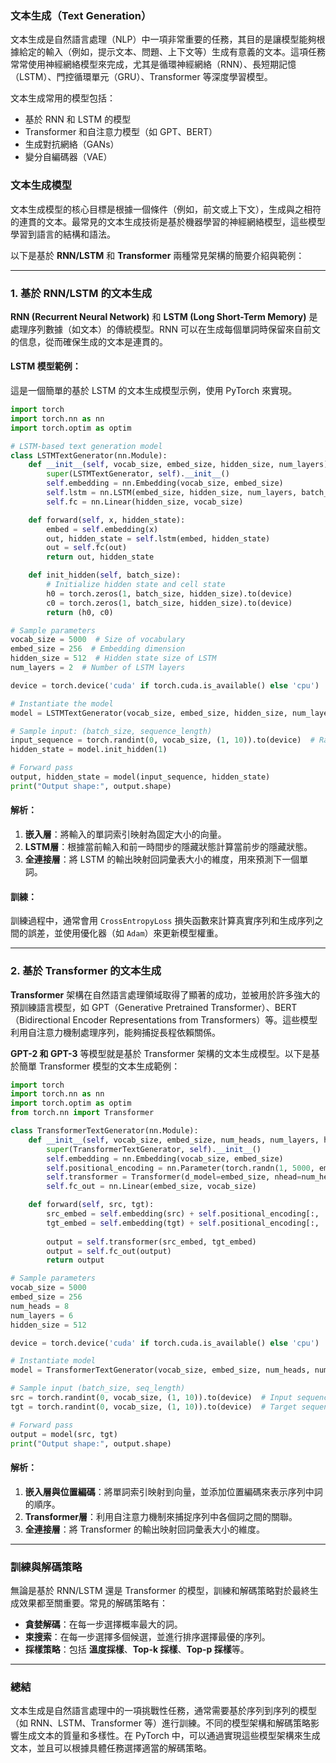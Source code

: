 ### 文本生成（Text Generation）

文本生成是自然語言處理（NLP）中一項非常重要的任務，其目的是讓模型能夠根據給定的輸入（例如，提示文本、問題、上下文等）生成有意義的文本。這項任務常常使用神經網絡模型來完成，尤其是循環神經網絡（RNN）、長短期記憶（LSTM）、門控循環單元（GRU）、Transformer 等深度學習模型。

文本生成常用的模型包括：
- 基於 RNN 和 LSTM 的模型
- Transformer 和自注意力模型（如 GPT、BERT）
- 生成對抗網絡（GANs）
- 變分自編碼器（VAE）

### 文本生成模型
文本生成模型的核心目標是根據一個條件（例如，前文或上下文），生成與之相符的連貫的文本。最常見的文本生成技術是基於機器學習的神經網絡模型，這些模型學習到語言的結構和語法。

以下是基於 **RNN/LSTM** 和 **Transformer** 兩種常見架構的簡要介紹與範例：

---

### 1. 基於 RNN/LSTM 的文本生成

**RNN (Recurrent Neural Network)** 和 **LSTM (Long Short-Term Memory)** 是處理序列數據（如文本）的傳統模型。RNN 可以在生成每個單詞時保留來自前文的信息，從而確保生成的文本是連貫的。

#### LSTM 模型範例：

這是一個簡單的基於 LSTM 的文本生成模型示例，使用 PyTorch 來實現。

```python
import torch
import torch.nn as nn
import torch.optim as optim

# LSTM-based text generation model
class LSTMTextGenerator(nn.Module):
    def __init__(self, vocab_size, embed_size, hidden_size, num_layers):
        super(LSTMTextGenerator, self).__init__()
        self.embedding = nn.Embedding(vocab_size, embed_size)
        self.lstm = nn.LSTM(embed_size, hidden_size, num_layers, batch_first=True)
        self.fc = nn.Linear(hidden_size, vocab_size)

    def forward(self, x, hidden_state):
        embed = self.embedding(x)
        out, hidden_state = self.lstm(embed, hidden_state)
        out = self.fc(out)
        return out, hidden_state

    def init_hidden(self, batch_size):
        # Initialize hidden state and cell state
        h0 = torch.zeros(1, batch_size, hidden_size).to(device)
        c0 = torch.zeros(1, batch_size, hidden_size).to(device)
        return (h0, c0)

# Sample parameters
vocab_size = 5000  # Size of vocabulary
embed_size = 256  # Embedding dimension
hidden_size = 512  # Hidden state size of LSTM
num_layers = 2  # Number of LSTM layers

device = torch.device('cuda' if torch.cuda.is_available() else 'cpu')

# Instantiate the model
model = LSTMTextGenerator(vocab_size, embed_size, hidden_size, num_layers).to(device)

# Sample input: (batch_size, sequence_length)
input_sequence = torch.randint(0, vocab_size, (1, 10)).to(device)  # Random sequence of tokens
hidden_state = model.init_hidden(1)

# Forward pass
output, hidden_state = model(input_sequence, hidden_state)
print("Output shape:", output.shape)
```

#### 解析：
1. **嵌入層**：將輸入的單詞索引映射為固定大小的向量。
2. **LSTM層**：根據當前輸入和前一時間步的隱藏狀態計算當前步的隱藏狀態。
3. **全連接層**：將 LSTM 的輸出映射回詞彙表大小的維度，用來預測下一個單詞。

#### 訓練：
訓練過程中，通常會用 `CrossEntropyLoss` 損失函數來計算真實序列和生成序列之間的誤差，並使用優化器（如 `Adam`）來更新模型權重。

---

### 2. 基於 Transformer 的文本生成

**Transformer** 架構在自然語言處理領域取得了顯著的成功，並被用於許多強大的預訓練語言模型，如 GPT（Generative Pretrained Transformer）、BERT（Bidirectional Encoder Representations from Transformers）等。這些模型利用自注意力機制處理序列，能夠捕捉長程依賴關係。

**GPT-2 和 GPT-3** 等模型就是基於 Transformer 架構的文本生成模型。以下是基於簡單 Transformer 模型的文本生成範例：

```python
import torch
import torch.nn as nn
import torch.optim as optim
from torch.nn import Transformer

class TransformerTextGenerator(nn.Module):
    def __init__(self, vocab_size, embed_size, num_heads, num_layers, hidden_size):
        super(TransformerTextGenerator, self).__init__()
        self.embedding = nn.Embedding(vocab_size, embed_size)
        self.positional_encoding = nn.Parameter(torch.randn(1, 5000, embed_size))  # Positional encoding
        self.transformer = Transformer(d_model=embed_size, nhead=num_heads, num_encoder_layers=num_layers, num_decoder_layers=num_layers)
        self.fc_out = nn.Linear(embed_size, vocab_size)

    def forward(self, src, tgt):
        src_embed = self.embedding(src) + self.positional_encoding[:, :src.size(1), :]
        tgt_embed = self.embedding(tgt) + self.positional_encoding[:, :tgt.size(1), :]
        
        output = self.transformer(src_embed, tgt_embed)
        output = self.fc_out(output)
        return output

# Sample parameters
vocab_size = 5000
embed_size = 256
num_heads = 8
num_layers = 6
hidden_size = 512

device = torch.device('cuda' if torch.cuda.is_available() else 'cpu')

# Instantiate model
model = TransformerTextGenerator(vocab_size, embed_size, num_heads, num_layers, hidden_size).to(device)

# Sample input (batch_size, seq_length)
src = torch.randint(0, vocab_size, (1, 10)).to(device)  # Input sequence
tgt = torch.randint(0, vocab_size, (1, 10)).to(device)  # Target sequence for training

# Forward pass
output = model(src, tgt)
print("Output shape:", output.shape)
```

#### 解析：
1. **嵌入層與位置編碼**：將單詞索引映射到向量，並添加位置編碼來表示序列中詞的順序。
2. **Transformer層**：利用自注意力機制來捕捉序列中各個詞之間的關聯。
3. **全連接層**：將 Transformer 的輸出映射回詞彙表大小的維度。

---

### 訓練與解碼策略

無論是基於 RNN/LSTM 還是 Transformer 的模型，訓練和解碼策略對於最終生成效果都至關重要。常見的解碼策略有：

- **貪婪解碼**：在每一步選擇概率最大的詞。
- **束搜索**：在每一步選擇多個候選，並進行排序選擇最優的序列。
- **採樣策略**：包括 **溫度採樣**、**Top-k 採樣**、**Top-p 採樣**等。

---

### 總結

文本生成是自然語言處理中的一項挑戰性任務，通常需要基於序列到序列的模型（如 RNN、LSTM、Transformer 等）進行訓練。不同的模型架構和解碼策略影響生成文本的質量和多樣性。在 PyTorch 中，可以通過實現這些模型架構來生成文本，並且可以根據具體任務選擇適當的解碼策略。